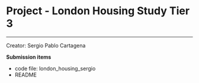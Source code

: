 # Project - London Housing Study Tier 3
___

Creator: Sergio Pablo Cartagena

**Submission items**

- code file: london_housing_sergio
- README